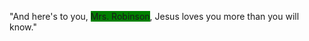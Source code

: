"And here's to you, <span style="background-color:green">Mrs. Robinson</span>, Jesus loves you more than you will know."
